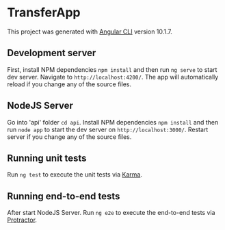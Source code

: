 # TransferApp

This project was generated with [Angular CLI](https://github.com/angular/angular-cli) version 10.1.7.

## Development server
First, install NPM dependencies `npm install` and then run `ng serve` to start dev server. Navigate to `http://localhost:4200/`. The app will automatically reload if you change any of the source files.

## NodeJS Server 

Go into 'api' folder `cd api`. Install NPM dependencies `npm install` and then run `node app` to start the dev server on `http://localhost:3000/`. Restart server if you change any of the source files.

## Running unit tests

Run `ng test` to execute the unit tests via [Karma](https://karma-runner.github.io).

## Running end-to-end tests

After start NodeJS Server. Run `ng e2e` to execute the end-to-end tests via [Protractor](http://www.protractortest.org/).
